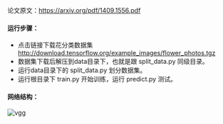 论文原文：https://arxiv.org/pdf/1409.1556.pdf

#### 运行步骤：

+ 点击链接下载花分类数据集 http://download.tensorflow.org/example_images/flower_photos.tgz
+ 数据集下载后解压到data目录下，也就是跟 split_data.py 同级目录。
+ 运行data目录下的 split_data.py 划分数据集。
+ 运行根目录下 train.py 开始训练，运行 predict.py 测试。



#### 网络结构：

![vgg](https://images.cnblogs.com/cnblogs_com/blogs/471668/galleries/1907323/o_220322051641_vgg.png)



